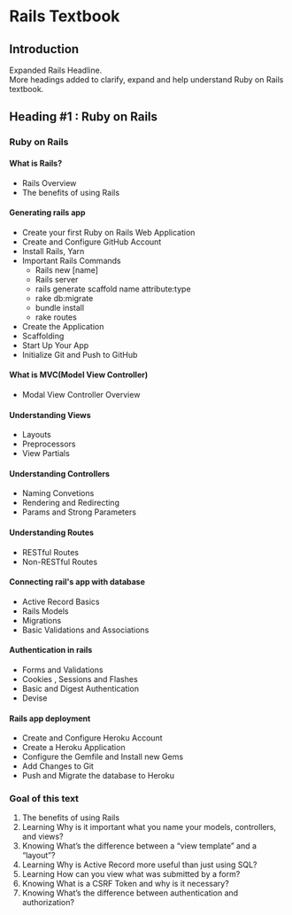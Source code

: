 # Rails Textbook 

## Introduction
Expanded Rails Headline.<br/>
More headings added to clarify, expand and help understand Ruby on Rails textbook.

## Heading \#1 : Ruby on Rails 

### Ruby on Rails

#### What is Rails?
 * Rails Overview
 * The benefits of using Rails

#### Generating rails app
 * Create your first Ruby on Rails Web Application
 * Create and Configure GitHub Account
 * Install Rails, Yarn
 * Important Rails Commands
    * Rails new \[name\]
    * Rails server
    * rails generate scaffold name attribute:type
    * rake db:migrate
    * bundle install
    * rake routes
 * Create the Application
 * Scaffolding
 * Start Up Your App
 * Initialize Git and Push to GitHub

#### What is MVC(Model View Controller)
 * Modal View Controller Overview

#### Understanding Views
 * Layouts
 * Preprocessors
 * View Partials

#### Understanding Controllers
 * Naming Convetions
 * Rendering and Redirecting
 * Params and Strong Parameters

#### Understanding Routes
 * RESTful Routes
 * Non-RESTful Routes

#### Connecting rail's app with database
 * Active Record Basics
 * Rails Models
 * Migrations
 * Basic Validations and  Associations

#### Authentication in rails
 * Forms and Validations
 * Cookies , Sessions and Flashes
 * Basic and Digest Authentication
 * Devise

#### Rails app deployment
 * Create and Configure Heroku Account
 * Create a Heroku Application
 * Configure the Gemfile and Install new Gems
 * Add Changes to Git
 * Push and Migrate the database to Heroku

### Goal of this text
 1. The benefits of using Rails  
 2. Learning Why is it important what you name your models, controllers, and views?
 3. Knowing What’s the difference between a “view template” and a “layout”?
 4. Learning Why is Active Record more useful than just using SQL?
 5. Learning How can you view what was submitted by a form?
 6. Knowing What is a CSRF Token and why is it necessary?
 7. Knowing What’s the difference between authentication and authorization?

